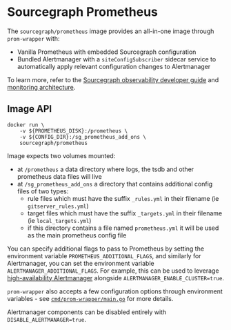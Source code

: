 # Sourcegraph Prometheus

The `sourcegraph/prometheus` image provides an all-in-one image through `prom-wrapper` with:

- Vanilla Prometheus with embedded Sourcegraph configuration
- Bundled Alertmanager with a `siteConfigSubscriber` sidecar service to automatically apply relevant configuration changes to Alertmanager

To learn more, refer to the [Sourcegraph observability developer guide](https://sourcegraph.com/docs/dev/background-information/observability) and [monitoring architecture](https://handbook.sourcegraph.com/engineering/observability/monitoring_architecture#sourcegraph-prometheus).

## Image API

```shell script
docker run \
    -v ${PROMETHEUS_DISK}:/prometheus \
    -v ${CONFIG_DIR}:/sg_prometheus_add_ons \
    sourcegraph/prometheus
```

Image expects two volumes mounted:

- at `/prometheus` a data directory where logs, the tsdb and other prometheus data files will live
- at `/sg_prometheus_add_ons` a directory that contains additional config files of two types:
  - rule files which must have the suffix `_rules.yml` in their filename (ie `gitserver_rules.yml`)
  - target files which must have the suffix `_targets.yml` in their filename (ie `local_targets.yml`)
  - if this directory contains a file named `prometheus.yml` it will be used as the main prometheus config file

You can specify additional flags to pass to Prometheus by setting the environment variable `PROMETHEUS_ADDITIONAL_FLAGS`, and similarly for Alertmanager, you can set the environment variable `ALERTMANAGER_ADDITIONAL_FLAGS`. For example, this can be used to leverage [high-availability Alertmanager](https://github.com/prometheus/alertmanager#high-availability) alongside `ALERTMANAGER_ENABLE_CLUSTER=true`.

`prom-wrapper` also accepts a few configuration options through environment variables - see [`cmd/prom-wrapper/main.go`](./cmd/prom-wrapper/main.go) for more details.

Alertmanager components can be disabled entirely with `DISABLE_ALERTMANAGER=true`.
